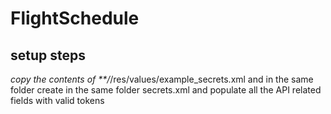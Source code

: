 # FlightSchedule
## setup steps

*copy the contents of **/*/res/values/example_secrets.xml and in the same folder create in
the same folder secrets.xml and populate all the API related fields with valid tokens
